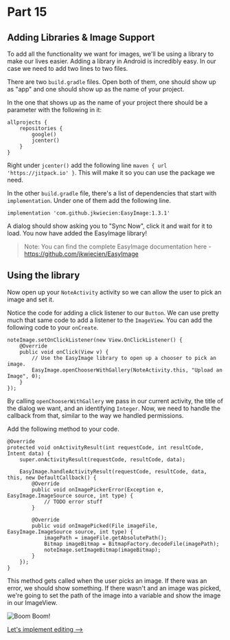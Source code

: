 # Part 15
## Adding Libraries & Image Support

To add all the functionality we want for images, we'll be using a library to make our lives easier. Adding a library in Android is incredibly easy. In our case we need to add two lines to two files.

There are two `build.gradle` files. Open both of them, one should show up as "app" and one should show up as the name of your project.

In the one that shows up as the name of your project there should be a parameter with the following in it:
```
allprojects {
    repositories {
        google()
        jcenter()
    }
}
```

Right under `jcenter()` add the following line `maven { url 'https://jitpack.io' }`. This will make it so you can use the package we need.

In the other `build.gradle` file, there's a list of dependencies that start with `implementation`. Under one of them add the following line.

```
implementation 'com.github.jkwiecien:EasyImage:1.3.1'
```

A dialog should show asking you to "Sync Now", click it and wait for it to load. You now have added the EasyImage library!

> Note: You can find the complete EasyImage documentation here - https://github.com/jkwiecien/EasyImage

## Using the library
Now open up your `NoteActivity` activity so we can allow the user to pick an image and set it. 

Notice the code for adding a click listener to our `Button`. We can use pretty much that same code to add a listener to the `ImageView`. You can add the following code to your `onCreate`.

```
noteImage.setOnClickListener(new View.OnClickListener() {
    @Override
    public void onClick(View v) {
        // Use the EasyImage library to open up a chooser to pick an image.
        EasyImage.openChooserWithGallery(NoteActivity.this, "Upload an Image", 0);
    }
});
```

By calling `openChooserWithGallery` we pass in our current activity, the title of the dialog we want, and an identifying `Integer`. Now, we need to handle the callback from that, similar to the way we handled permissions.

Add the following method to your code.

```
@Override
protected void onActivityResult(int requestCode, int resultCode, Intent data) {
    super.onActivityResult(requestCode, resultCode, data);

    EasyImage.handleActivityResult(requestCode, resultCode, data, this, new DefaultCallback() {
        @Override
        public void onImagePickerError(Exception e, EasyImage.ImageSource source, int type) {
            // TODO error stuff
        }

        @Override
        public void onImagePicked(File imageFile, EasyImage.ImageSource source, int type) {
            imagePath = imageFile.getAbsolutePath();
            Bitmap imageBitmap = BitmapFactory.decodeFile(imagePath);
            noteImage.setImageBitmap(imageBitmap);
        }
    });
}
```

This method gets called when the user picks an image. If there was an error, we should show something. If there wasn't and an image was picked, we're going to set the path of the image into a variable and show the image in our ImageView.

![Boom](https://i.imgur.com/AVTwUcO.png)
Boom!

[Let's implement editing -->](part16.html)